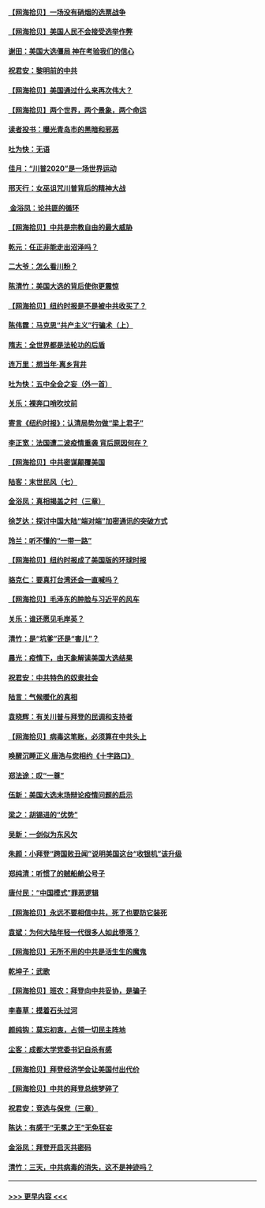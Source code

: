 #### [【网海拾贝】一场没有硝烟的选票战争](../pages/nsc993/n12531883.md?t=11071502) 
#### [【网海拾贝】美国人民不会接受选举作弊](../pages/nsc993/n12528850.md?t=11071502) 
#### [谢田：美国大选僵局 神在考验我们的信心](../pages/nsc993/n12527932.md?t=11071502) 
#### [祝君安：黎明前的中共](../pages/nsc993/n12524071.md?t=11071502) 
#### [【网海拾贝】美国通过什么来再次伟大？](../pages/nsc993/n12523844.md?t=11071502) 
#### [【网海拾贝】两个世界，两个景象，两个命运](../pages/nsc993/n12521419.md?t=11071502) 
#### [读者投书：曝光青岛市的黑暗和邪恶](../pages/nsc993/n12520988.md?t=11071502) 
#### [吐为快：无语](../pages/nsc993/n12518588.md?t=11071502) 
#### [佳月：“川普2020”是一场世界运动](../pages/nsc993/n12518581.md?t=11071502) 
#### [邢天行：女巫诅咒川普背后的精神大战](../pages/nsc993/n12517257.md?t=11071502) 
#### [ 金浴凤：论共匪的循环](../pages/nsc993/n12517133.md?t=11071502) 
#### [【网海拾贝】中共是宗教自由的最大威胁](../pages/nsc993/n12516879.md?t=11071502) 
#### [乾元：任正非能走出沼泽吗？](../pages/nsc993/n12515831.md?t=11071502) 
#### [二大爷：怎么看川粉？](../pages/nsc993/n12515820.md?t=11071502) 
#### [陈清竹：美国大选的背后使你更震惊](../pages/nsc993/n12515589.md?t=11071502) 
#### [【网海拾贝】纽约时报是不是被中共收买了？](../pages/nsc993/n12515122.md?t=11071502) 
#### [陈伟霆：马克思“共产主义”行骗术（上）](../pages/nsc993/n12510217.md?t=11071502) 
#### [隋志：全世界都是法轮功的后盾](../pages/nsc993/n12510636.md?t=11071502) 
#### [连万里：想当年‧离乡背井](../pages/nsc993/n12510623.md?t=11071502) 
#### [吐为快：五中全会之妄（外一首）](../pages/nsc993/n12510470.md?t=11071502) 
#### [关乐：裸奔口哨吹坟前](../pages/nsc993/n12510403.md?t=11071502) 
#### [寄言《纽约时报》：认清局势勿做“梁上君子”](../pages/nsc993/n12510042.md?t=11071502) 
#### [李正宽：法国遭二波疫情重袭 背后原因何在？](../pages/nsc993/n12509971.md?t=11071502) 
#### [【网海拾贝】中共密谋颠覆美国](../pages/nsc993/n12509816.md?t=11071502) 
#### [陆客：末世民风（七）](../pages/nsc993/n12507822.md?t=11071502) 
#### [金浴凤：真相揭盖之时（三章）](../pages/nsc993/n12507804.md?t=11071502) 
#### [徐芝达：探讨中国大陆“端对端”加密通讯的突破方式](../pages/nsc993/n12507682.md?t=11071502) 
#### [玲兰：听不懂的“一带一路”](../pages/nsc993/n12507669.md?t=11071502) 
#### [【网海拾贝】纽约时报成了美国版的环球时报](../pages/nsc993/n12507053.md?t=11071502) 
#### [骆克仁：要真打台湾还会一直喊吗？](../pages/nsc993/n12506843.md?t=11071502) 
#### [【网海拾贝】毛泽东的肿脸与习近平的风车](../pages/nsc993/n12504537.md?t=11071502) 
#### [关乐：谁还愿见毛岸英？](../pages/nsc993/n12503866.md?t=11071502) 
#### [清竹：是“坑爹”还是“害儿”？](../pages/nsc993/n12503034.md?t=11071502) 
#### [晨光：疫情下，由天象解读美国大选结果](../pages/nsc993/n12502536.md?t=11071502) 
#### [祝君安：中共特色的奴隶社会](../pages/nsc993/n12501529.md?t=11071502) 
#### [陆言：气候暖化的真相](../pages/nsc993/n12501183.md?t=11071502) 
#### [袁晓辉：有关川普与拜登的民调和支持者](../pages/nsc993/n12500433.md?t=11071502) 
#### [【网海拾贝】病毒这笔账，必须算在中共头上](../pages/nsc993/n12500320.md?t=11071502) 
#### [唤醒沉睡正义 唐浩与您相约《十字路口》](../pages/nsc993/n12497980.md?t=11071502) 
#### [郑法途：叹“一尊”](../pages/nsc993/n12498837.md?t=11071502) 
#### [伍新：美国大选末场辩论疫情问题的启示](../pages/nsc993/n12498829.md?t=11071502) 
#### [梁之：胡锡进的“优势”](../pages/nsc993/n12498780.md?t=11071502) 
#### [吴新：一剑似为东风欠](../pages/nsc993/n12498772.md?t=11071502) 
#### [朱颜：小拜登“跨国败丑闻”说明美国这台“收银机”该升级](../pages/nsc993/n12498731.md?t=11071502) 
#### [郑纯清：听惯了的贼船艄公号子](../pages/nsc993/n12498721.md?t=11071502) 
#### [唐付民：“中国模式”罪恶逻辑](../pages/nsc993/n12498310.md?t=11071502) 
#### [【网海拾贝】永远不要相信中共，死了也要防它装死](../pages/nsc993/n12498162.md?t=11071502) 
#### [袁斌：为何大陆年轻一代很多人如此堕落？](../pages/nsc993/n12495696.md?t=11071502) 
#### [【网海拾贝】无所不用的中共是活生生的魔鬼](../pages/nsc993/n12495621.md?t=11071502) 
#### [乾坤子：武歌](../pages/nsc993/n12493391.md?t=11071502) 
#### [【网海拾贝】班农：拜登向中共妥协，是骗子](../pages/nsc993/n12492877.md?t=11071502) 
#### [李春草：摸着石头过河](../pages/nsc993/n12491121.md?t=11071502) 
#### [颜纯钩：莫忘初衷，占领一切民主阵地](../pages/nsc993/n12490965.md?t=11071502) 
#### [尘客：成都大学党委书记自杀有感](../pages/nsc993/n12490950.md?t=11071502) 
#### [【网海拾贝】拜登经济学会让美国付出代价](../pages/nsc993/n12489662.md?t=11071502) 
#### [【网海拾贝】中共的拜登总统梦碎了](../pages/nsc993/n12487896.md?t=11071502) 
#### [祝君安：竞选与保党（三章）](../pages/nsc993/n12487258.md?t=11071502) 
#### [陈达：有感于“无冕之王”无免狂妄](../pages/nsc993/n12485133.md?t=11071502) 
#### [金浴凤：拜登开启灭共密码](../pages/nsc993/n12485125.md?t=11071502) 
#### [清竹：三天，中共病毒的消失，这不是神迹吗？](../pages/nsc993/n12485027.md?t=11071502) 

----
#### [ >>> 更早内容 <<< ](../indexes/nsc993-earlier.md)
